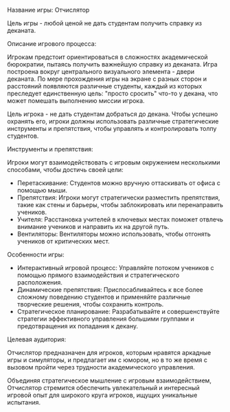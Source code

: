 Название игры: Отчислятор

Цель игры - любой ценой не дать студентам получить справку из деканата.

Описание игрового процесса:

Игрокам предстоит ориентироваться в сложностях академической бюрократии, пытаясь получить важнейшую справку из деканата. Игра построена вокруг центрального визуального элемента - двери деканата. По мере прохождения игры на экране с разных сторон и расстояний появляются различные студенты, каждый из которых преследует единственную цель: "просто сросить" что-то у декана, что может помешать выполнению миссии игрока.

Цель игрока - не дать студентам добраться до декана. Чтобы успешно охранять его, игроки должны использовать различные стратегические инструменты и препятствия, чтобы управлять и контролировать толпу студентов.

Инструменты и препятствия:

Игроки могут взаимодействовать с игровым окружением несколькими способами, чтобы достичь своей цели:
- Перетаскивание: Студентов можно вручную оттаскивать от офиса с помощью мыши.
- Препятствия: Игроки могут стратегически разместить препятствия, такие как стены и барьеры, чтобы заблокировать или перенаправить учеников.
- Учителя: Расстановка учителей в ключевых местах поможет отвлечь внимание учеников и направить их на другой путь.
- Вентиляторы: Вентиляторы можно использовать, чтобы отгонять учеников от критических мест.

Особенности игры:

- Интерактивный игровой процесс: Управляйте потоком учеников с помощью прямого взаимодействия и стратегического расположения.
- Динамические препятствия: Приспосабливайтесь к все более сложному поведению студентов и применяйте различные творческие решения, чтобы сохранить контроль.
- Стратегическое планирование: Разрабатывайте и совершенствуйте стратегии эффективного управления большими группами и предотвращения их попадания к декану.

Целевая аудитория:

Отчислятор предназначен для игроков, которым нравятся аркадные игры и симуляторы, и предлагает им с юмором, но в то же время с вызовом пройти через трудности академического управления.

Объединяя стратегическое мышление с игровым взаимодействием, Отчислятор стремится обеспечить увлекательный и интересный игровой опыт для широкого круга игроков, ищущих уникальные испытания.
